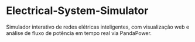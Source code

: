 # Electrical-System-Simulator
Simulador interativo de redes elétricas inteligentes, com visualização web e análise de fluxo de potência em tempo real via PandaPower.
